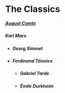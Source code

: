 # The Classics
##### [August Comte](https://en.wikipedia.org/wiki/Auguste_Comte)
##### Karl Marx
- ##### Georg Simmel
- ##### Ferdinand Tönnies
  + ##### Gabriel Tarde
  + ##### Émile Durkheim

